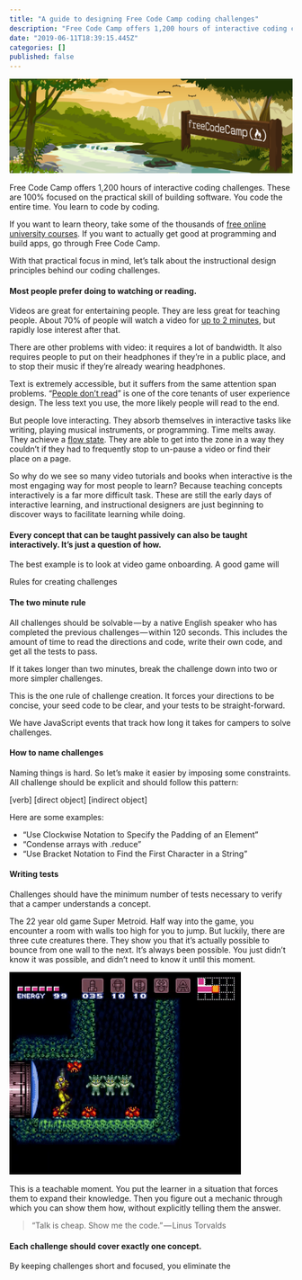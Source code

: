 ```yaml
---
title: "A guide to designing Free Code Camp coding challenges"
description: "Free Code Camp offers 1,200 hours of interactive coding challenges. These are 100% focused on the practical skill of building  software…"
date: "2019-06-11T18:39:15.445Z"
categories: []
published: false
---
```


![](./asset-1.png)

Free Code Camp offers 1,200 hours of interactive coding challenges. These are 100% focused on the practical skill of building software. You code the entire time. You learn to code by coding.

If you want to learn theory, take some of the thousands of [free online university courses](https://medium.freecodecamp.com/the-data-dont-lie-here-are-the-50-best-free-online-university-courses-of-all-time-b2d9a64edfac#.hvt9i2z2c). If you want to actually get good at programming and build apps, go through Free Code Camp.

With that practical focus in mind, let’s talk about the instructional design principles behind our coding challenges.

#### Most people prefer doing to watching or reading.

Videos are great for entertaining people. They are less great for teaching people. About 70% of people will watch a video for [up to 2 minutes](https://wistia.com/blog/optimal-video-length), but rapidly lose interest after that.

There are other problems with video: it requires a lot of bandwidth. It also requires people to put on their headphones if they’re in a public place, and to stop their music if they’re already wearing headphones.

Text is extremely accessible, but it suffers from the same attention span problems. “[People don’t read](http://www.slate.com/articles/technology/technology/2013/06/how_people_read_online_why_you_won_t_finish_this_article.single.html)” is one of the core tenants of user experience design. The less text you use, the more likely people will read to the end.

But people love interacting. They absorb themselves in interactive tasks like writing, playing musical instruments, or programming. Time melts away. They achieve a [flow state](https://en.wikipedia.org/wiki/Flow_%28psychology%29). They are able to get into the zone in a way they couldn’t if they had to frequently stop to un-pause a video or find their place on a page.

So why do we see so many video tutorials and books when interactive is the most engaging way for most people to learn? Because teaching concepts interactively is a far more difficult task. These are still the early days of interactive learning, and instructional designers are just beginning to discover ways to facilitate learning while doing.

#### Every concept that can be taught passively can also be taught interactively. It’s just a question of how.

The best example is to look at video game onboarding. A good game will 

  

Rules for creating challenges

  

#### The two minute rule

All challenges should be solvable — by a native English speaker who has completed the previous challenges — within 120 seconds. This includes the amount of time to read the directions and code, write their own code, and get all the tests to pass. 

If it takes longer than two minutes, break the challenge down into two or more simpler challenges.

This is the one rule of challenge creation. It forces your directions to be concise, your seed code to be clear, and your tests to be straight-forward.

We have JavaScript events that track how long it takes for campers to solve challenges.

  

#### How to name challenges

Naming things is hard. So let’s make it easier by imposing some constraints. All challenge should be explicit and should follow this pattern:

\[verb\] \[direct object\] \[indirect object\]

Here are some examples:

-   “Use Clockwise Notation to Specify the Padding of an Element”
-   “Condense arrays with .reduce”
-   “Use Bracket Notation to Find the First Character in a String”

  

#### Writing tests

Challenges should have the minimum number of tests necessary to verify that a camper understands a concept.

  

  

  

  

  

The 22 year old game Super Metroid. Half way into the game, you encounter a room with walls too high for you to jump. But luckily, there are three cute creatures there. They show you that it’s actually possible to bounce from one wall to the next. It’s always been possible. You just didn’t know it was possible, and didn’t need to know it until this moment.

![](./asset-2.gif)

This is a teachable moment. You put the learner in a situation that forces them to expand their knowledge. Then you figure out a mechanic through which you can show them how, without explicitly telling them the answer. 

  

> “Talk is cheap. Show me the code.” — Linus Torvalds

  

#### Each challenge should cover exactly one concept.

By keeping challenges short and focused, you eliminate the
